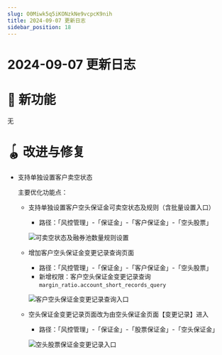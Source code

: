 ```yaml
---
slug: O0Miwk5q5iKONzkNe9vcpcK9nih
title: 2024-09-07 更新日志
sidebar_position: 18
---
```



# 2024-09-07 更新日志


# 🎉 新功能


无


# 🪀 改进与修复

- 支持单独设置客户卖空状态

    主要优化功能点：

    - 支持单独设置客户空头保证金可卖空状态及规则（含批量设置入口）
        - 路径：「风控管理」-「保证金」-「客户保证金」-「空头股票」

        ![可卖空状态及融券池数量规则设置](/assets/00d7429a941ad89cf294e3be4701e6ce.png)

    - 增加客户空头保证金变更记录查询页面
        - 路径：「风控管理」-「保证金」-「客户保证金」-「空头股票」
        - 新增权限：客户空头保证金变更记录查询 `margin_ratio.account_short_records_query`

        ![客户空头保证金变更记录查询入口](/assets/eeffae10f1631bfaee6368f723de2516.png)

    - 空头保证金变更记录页面改为由空头保证金页面【变更记录】进入
        - 路径：「风控管理」-「保证金」-「股票保证金」-「空头保证金」

        ![空头股票保证金变更记录入口](/assets/e93c66e93a1e3483760369b72a073c07.png)

